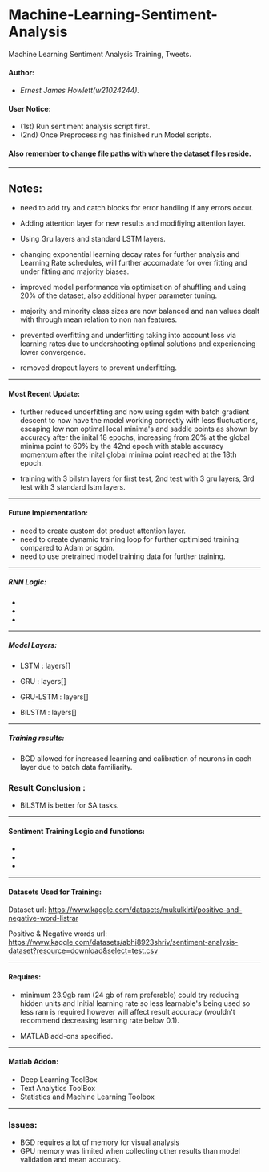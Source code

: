 # Machine-Learning-Sentiment-Analysis
Machine Learning Sentiment Analysis Training, Tweets.

#### Author: 
- *Ernest James Howlett(w21024244).* 

#### User Notice:

- (1st) Run sentiment analysis script first.
- (2nd) Once Preprocessing has finished run Model scripts.

 #### Also remember to change file paths with where the dataset files reside.


---------

## Notes: 

- need to add try and catch blocks for error handling if any errors occur.
- Adding attention layer for new results and modifiying attention layer.
- Using Gru layers and standard LSTM layers.
- changing exponential learning decay rates for further analysis and   Learning Rate schedules, will further accomadate for over fitting and under fitting and majority biases.

- improved model performance via optimisation of shuffling and using 20% of the dataset, also additional hyper parameter tuning.

- majority and minority class sizes are now balanced and nan values dealt with through mean relation to non nan features.
- prevented overfitting and underfitting taking into account loss via learning rates due to undershooting optimal solutions and experiencing lower convergence.

- removed dropout layers to prevent underfitting.
----

#### Most Recent Update: 

- further reduced underfitting and now using sgdm with batch gradient descent to now have the model working correctly with less fluctuations, escaping low non optimal local minima's and saddle points as shown by accuracy after the inital 18 epochs, increasing from 20% at the global minima point to 60% by the 42nd epoch with stable accuracy momentum after the inital global minima point reached at the 18th epoch.

- training with 3 bilstm layers for first test, 2nd test with 3 gru layers, 3rd test with 3 standard lstm layers.
----

#### Future Implementation:

- need to create custom dot product attention layer.
- need to create dynamic training loop for further optimised training compared to Adam or sgdm.
- need to use pretrained model training data for further training. 

-----
##### RNN Logic:

- 
-
-

----
##### Model Layers: 


- LSTM : layers[]

- GRU : layers[]


- GRU-LSTM : layers[]


- BiLSTM : layers[]
-----

##### Training results:  

- BGD allowed for increased learning and calibration of neurons in each layer due to batch data familiarity.


### Result Conclusion : 

- BiLSTM is better for SA tasks.

-----
#### Sentiment Training Logic and functions:

-
-
-

-----
#### Datasets Used for Training: 


Dataset url: https://www.kaggle.com/datasets/mukulkirti/positive-and-negative-word-listrar


Positive & Negative words url: 
https://www.kaggle.com/datasets/abhi8923shriv/sentiment-analysis-dataset?resource=download&select=test.csv 


-----
#### Requires:
- minimum 23.9gb ram (24 gb of ram preferable) could try reducing hidden units and Initial learning rate so less learnable's being used so less ram is required however will affect result accuracy (wouldn't recommend decreasing learning rate below 0.1).

- MATLAB add-ons specified.
-----
#### Matlab Addon:

- Deep Learning ToolBox
- Text Analytics ToolBox
- Statistics and Machine Learning Toolbox

------

### Issues:
- BGD requires a lot of memory for visual analysis
- GPU memory was limited when collecting other results than model validation and mean accuracy.
